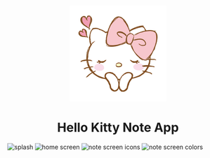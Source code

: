 
<center>

![hello kitty note app](./assets/images/figures/004.png)
# Hello Kitty Note App
</center>
  <img alt="splash" height="200" width="120" src="https://i.ibb.co/hgYgGPV/92820a48-9090-45c4-a082-55b8efcb70c1.jpg" />
  <img alt="home screen" height="200" width="120" src="https://i.ibb.co/JnvjpQb/c028fc97-deeb-46da-a50d-7d17d114cb58.jpg" />
  <img alt="note screen icons" height="200" width="120" src="https://i.ibb.co/sPCm7m0/fabbf584-18a0-4025-80e1-7a0d7c55fe41.jpg" />
  <img alt="note screen colors" height="200" width="120" src=https://i.ibb.co/yFhMkhY/898425eb-f3ae-4ebf-955b-731aa1afb514.jpg" />
